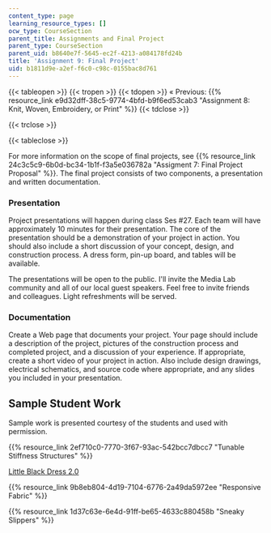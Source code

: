 ```yaml
---
content_type: page
learning_resource_types: []
ocw_type: CourseSection
parent_title: Assignments and Final Project
parent_type: CourseSection
parent_uid: b8640e7f-5645-ec2f-4213-a084178fd24b
title: 'Assignment 9: Final Project'
uid: b1811d9e-a2ef-f6c0-c98c-0155bac8d761
---
```


{{< tableopen >}}
{{< tropen >}}
{{< tdopen >}}
« Previous: {{% resource_link e9d32dff-38c5-9774-4bfd-b9f6ed53cab3 "Assignment 8: Knit, Woven, Embroidery, or Print" %}}
{{< tdclose >}}

{{< trclose >}}

{{< tableclose >}}

For more information on the scope of final projects, see {{% resource_link 24c3c5c9-6b0d-bc34-1b1f-f3a5e036782a "Assigment 7: Final Project Proposal" %}}. The final project consists of two components, a presentation and written documentation.

### Presentation

Project presentations will happen during class Ses #27. Each team will have approximately 10 minutes for their presentation. The core of the presentation should be a demonstration of your project in action. You should also include a short discussion of your concept, design, and construction process. A dress form, pin-up board, and tables will be available.

The presentations will be open to the public. I'll invite the Media Lab community and all of our local guest speakers. Feel free to invite friends and colleagues. Light refreshments will be served.

### Documentation

Create a Web page that documents your project. Your page should include a description of the project, pictures of the construction process and completed project, and a discussion of your experience. If appropriate, create a short video of your project in action. Also include design drawings, electrical schematics, and source code where appropriate, and any slides you included in your presentation.

Sample Student Work
-------------------

Sample work is presented courtesy of the students and used with permission.

{{% resource_link 2ef710c0-7770-3f67-93ac-542bcc7dbcc7 "Tunable Stiffness Structures" %}}

[Little Black Dress 2.0](/courses/media-arts-and-sciences/mas-962-special-topics-new-textiles-spring-2010/assignments-and-projects/final-project/final-project-little-black-dress-2.0)

{{% resource_link 9b8eb804-4d19-7104-6776-2a49da5972ee "Responsive Fabric" %}}

{{% resource_link 1d37c63e-6e4d-91ff-be65-4633c880458b "Sneaky Slippers" %}}